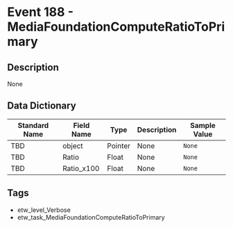 # Event 188 - MediaFoundationComputeRatioToPrimary

## Description
None

## Data Dictionary
|Standard Name|Field Name|Type|Description|Sample Value|
|---|---|---|---|---|
|TBD|object|Pointer|None|`None`|
|TBD|Ratio|Float|None|`None`|
|TBD|Ratio_x100|Float|None|`None`|

## Tags
* etw_level_Verbose
* etw_task_MediaFoundationComputeRatioToPrimary